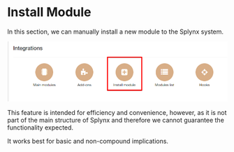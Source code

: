 Install Module
=================

In this section, we can manually install a new module to the Splynx system.

![Install Module](install_module1.png)

This feature is intended for efficiency and convenience, however, as it is not part of the main structure of Splynx and therefore we cannot guarantee the functionality expected.

It works best for basic and non-compound implications.

